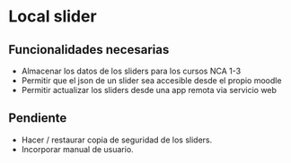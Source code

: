 # Local slider
## Funcionalidades necesarias
- Almacenar los datos de los sliders para los cursos NCA 1-3
- Permitir que el json de un slider sea accesible desde el propio moodle
- Permitir actualizar los sliders desde una app remota via servicio web
## Pendiente
- Hacer / restaurar copia de seguridad de los sliders.
- Incorporar manual de usuario.
